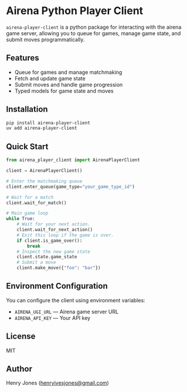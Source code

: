 # Airena Python Player Client

`airena-player-client` is a python package for interacting with the airena game server, allowing you to queue for games, manage game state, and submit moves programmatically.

## Features
- Queue for games and manage matchmaking
- Fetch and update game state
- Submit moves and handle game progression
- Typed models for game state and moves

## Installation

```bash
pip install airena-player-client
uv add airena-player-client
```

## Quick Start

```python
from airena_player_client import AirenaPlayerClient

client = AirenaPlayerClient()

# Enter the matchmaking queue
client.enter_queue(game_type="your_game_type_id")

# Wait for a match
client.wait_for_match()

# Main game loop
while True:
    # Wait for your next action.
	client.wait_for_next_action()
    # Exit this loop if the game is over.
	if client.is_game_over():
		break
    # Inspect the new game state
    client.state.game_state
    # Submit a move
    client.make_move({"foo": "bar"}) 

```

## Environment Configuration

You can configure the client using environment variables:

- `AIRENA_UGI_URL` — Airena game server URL
- `AIRENA_API_KEY` — Your API key

## License

MIT

## Author

Henry Jones (<henryivesjones@gmail.com>)
